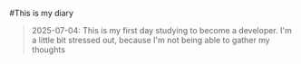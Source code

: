 #This is my diary

> 2025-07-04: This is my first day studying to become a developer. I'm a little bit stressed out, because I'm not being able to gather my thoughts
